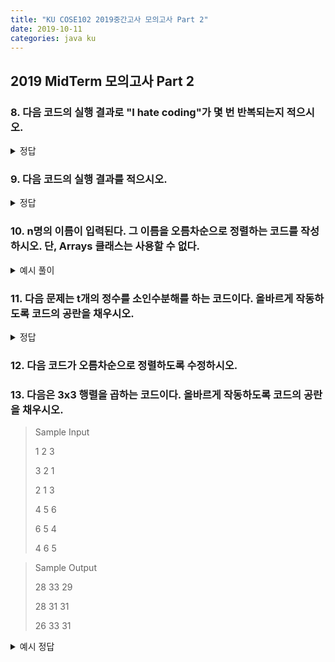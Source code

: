 ```yaml
---
title: "KU COSE102 2019중간고사 모의고사 Part 2"
date: 2019-10-11
categories: java ku
---
```


## 2019 MidTerm 모의고사 Part 2

### 8. 다음 코드의 실행 결과로 "I hate coding"가 몇 번 반복되는지 적으시오.

<script src="https://gist.github.com/DetegiCE/15738bd9e26b9799aa35ab69b4b23faa.js"></script>

<details><summary>정답</summary>

{% highlight text %}
6
{% endhighlight %}

</details>

### 9. 다음 코드의 실행 결과를 적으시오.

<script src="https://gist.github.com/DetegiCE/c7d5279e6ad898dac2d5bdcd230a7a68.js"></script>


<details><summary>정답</summary>

{% highlight text %}
(첫 줄에 엔터 있음) 
12
1248
{% endhighlight %}

</details>

### 10. n명의 이름이 입력된다. 그 이름을 오름차순으로 정렬하는 코드를 작성하시오. 단, Arrays 클래스는 사용할 수 없다.

<details><summary>예시 풀이</summary>

<script src="https://gist.github.com/DetegiCE/1dd8144462f39c79675e75fcb6eb3566.js"></script>

</details>

### 11. 다음 문제는 t개의 정수를 소인수분해를 하는 코드이다. 올바르게 작동하도록 코드의 공란을 채우시오.

<script src="https://gist.github.com/DetegiCE/c9e413f195c40f49941534d85cc2f711.js"></script>

<details><summary>정답</summary>

{% highlight text %}
n>1
n%j==0
n/=j
{% endhighlight %}

</details>

### 12. 다음 코드가 오름차순으로 정렬하도록 수정하시오.

<script src="https://gist.github.com/DetegiCE/d57b812d00e6198505ec23346fc80f85.js"></script>

### 13. 다음은 3x3 행렬을 곱하는 코드이다. 올바르게 작동하도록 코드의 공란을 채우시오.

<script src="https://gist.github.com/DetegiCE/016a41b00e02d6fb79d42ae961733320.js"></script>

> Sample Input
>
> 1 2 3
>
> 3 2 1
>
> 2 1 3
>
> 4 5 6
>
> 6 5 4
>
> 4 6 5

> Sample Output
>
> 28 33 29
>
> 28 31 31
>
> 26 33 31

<details><summary>예시 정답</summary>

{% highlight text %}
sum+=a[i][k]*b[k][j];
{% endhighlight %}

</details>
